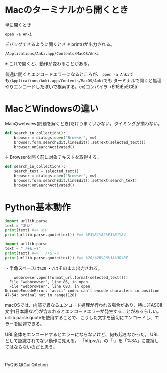 
# Macのターミナルから開くとき

単に開くとき
```console
open -a Anki
```

デバッグできるように開くとき ※ print()が出力される。
```console
/Applications/Anki.app/Contents/MacOS/Anki
```
※ これで開くと、動作が変わることがある。

普通に開くとエンコードエラーになるところが、
`open -a Anki`でも`/Applications/Anki.app/Contents/MacOS/Anki`でも
ターミナルで開くと無理やりエンコードしたぽいで検索する。ex)コンパイラ->ÉRÉìÉpÉCÉâ


# MacとWindowsの違い

Macのwebview(問題を解くとき)だけうまくいかない。タイミングが揃わない。
```py
def search_in_collection():
    browser = dialogs.open("Browser", mw)
    browser.form.searchEdit.lineEdit().setText(selected_text())
    browser.onSearchActivated()
```
↓
Browserを開く前に対象テキストを取得する。
```py
def search_in_collection():
    search_text = selected_text()
    browser = dialogs.open("Browser", mw)
    browser.form.searchEdit.lineEdit().setText(search_text)
    browser.onSearchActivated()
```

# Python基本動作

```py
import urllib.parse
text = "あい"
print(text) #=> あい
print(urllib.parse.quote(text)) #=> %E3%81%82%E3%81%84
```

```py
import urllib.parse
text = " /+&:=?"
print(text) #=>   /+&:=?
print(urllib.parse.quote(text)) #=> %20/%2B%26%3A%3D%3F
```
・半角スペースは`%20`
・`/`はそのまま出力される。



```
    webbrowser.open(format_url.format(selected_text()))
  File "webbrowser", line 86, in open
  File "webbrowser", line 683, in open
UnicodeEncodeError: 'ascii' codec can't encode characters in position 47-54: ordinal not in range(128)
```
macOSでは、内部で異なるエンコード処理が行われる場合があり、特に非ASCII文字(日本語など)が含まれるとエンコードエラーが発生することがあるらしい。urllib.parse.quoteを使用することで、こうした文字を適切にエンコードし、エラーを回避できる。

URL全体をエンコードするとエラーにならないけど、何も起きなかった。
URLとして認識されてない動作に見える。
「https://」の「:」を「%3A」に変換してはならないのだと思う。

#

PyQt6.QtGui.QAction
